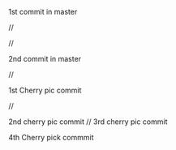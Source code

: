 1st commit in master

//

//

2nd commit in master


//

1st Cherry pic commit

//

2nd cherry pic commit
//
3rd cherry pic commit

4th Cherry pick commmit
